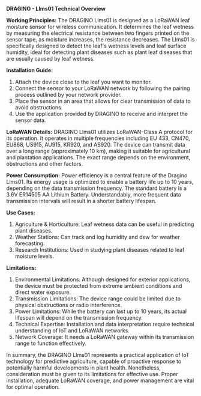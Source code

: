 **DRAGINO - Llms01 Technical Overview**

**Working Principles:** 
The DRAGINO Llms01 is designed as a LoRaWAN leaf moisture sensor for wireless communication. It determines the leaf wetness by measuring the electrical resistance between two fingers printed on the sensor tape, as moisture increases, the resistance decreases. The Llms01 is specifically designed to detect the leaf's wetness levels and leaf surface humidity, ideal for detecting plant diseases such as plant leaf diseases that are usually caused by leaf wetness. 

**Installation Guide:**
1. Attach the device close to the leaf you want to monitor. 
2. Connect the sensor to your LoRaWAN network by following the pairing process outlined by your network provider.
3. Place the sensor in an area that allows for clear transmission of data to avoid obstructions.
4. Use the application provided by DRAGINO to receive and interpret the sensor data.

**LoRaWAN Details:**
DRAGINO Llms01 utilizes LoRaWAN-Class A protocol for its operation. It operates in multiple frequencies including EU 433, CN470, EU868, US915, AU915, KR920, and AS920. The device can transmit data over a long range (approximately 10 km), making it suitable for agricultural and plantation applications. The exact range depends on the environment, obstructions and other factors. 

**Power Consumption:** 
Power efficiency is a central feature of the Dragino Llms01. Its energy usage is optimized to enable a battery life up to 10 years, depending on the data transmission frequency. The standard battery is a 3.6V ER14505 AA Lithium Battery. Understandably, more frequent data transmission intervals will result in a shorter battery lifespan.

**Use Cases:**
1. Agriculture & Horticulture: Leaf wetness data can be useful in predicting plant diseases.
2. Weather Stations: Can track and log humidity and dew for weather forecasting.
3. Research Institutions: Used in studying plant diseases related to leaf moisture levels.

**Limitations:**
1. Environmental Limitations: Although designed for exterior applications, the device must be protected from extreme ambient conditions and direct water exposure.
2. Transmission Limitations: The device range could be limited due to physical obstructions or radio interference.
3. Power Limitations: While the battery can last up to 10 years, its actual lifespan will depend on the transmission frequency.
4. Technical Expertise: Installation and data interpretation require technical understanding of IoT and LoRaWAN networks.
5. Network Coverage: It needs a LoRaWAN gateway within its transmission range to function effectively. 

In summary, the DRAGINO Llms01 represents a practical application of IoT technology for predictive agriculture, capable of proactive response to potentially harmful developments in plant health. Nonetheless, consideration must be given to its limitations for effective use. Proper installation, adequate LoRaWAN coverage, and power management are vital for optimal operation.